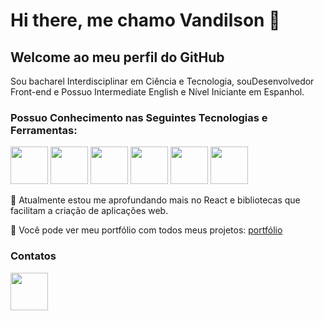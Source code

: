 # Hi there, me chamo Vandilson 👋
## Welcome ao meu perfil do GitHub

Sou bacharel Interdisciplinar em Ciência e Tecnologia, souDesenvolvedor Front-end e Possuo Intermediate English e Nível Iniciante em Espanhol.
### Possuo Conhecimento nas Seguintes Tecnologias e Ferramentas:

<img loading="lazy" src="https://cdn.jsdelivr.net/gh/devicons/devicon/icons/html5/html5-original.svg" width= "60" height= "60"/>   <img loading="lazy" src="https://cdn.jsdelivr.net/gh/devicons/devicon/icons/css3/css3-original.svg" width= "60" height= "60"/>   <img loading="lazy" src="https://cdn.jsdelivr.net/gh/devicons/devicon/icons/tailwindcss/tailwindcss-original-wordmark.svg" width= "60" height= "60"/>   <img loading="lazy" src="https://cdn.jsdelivr.net/gh/devicons/devicon/icons/javascript/javascript-original.svg" width= "60" height= "60"/>   <img loading="lazy" src="https://cdn.jsdelivr.net/gh/devicons/devicon/icons/react/react-original-wordmark.svg" width= "60" height= "60"/>   <img loading="lazy" src="https://cdn.jsdelivr.net/gh/devicons/devicon/icons/git/git-original-wordmark.svg" width= "60" height= "60"/>
        
🌱 Atualmente estou me aprofundando mais no React e bibliotecas que facilitam a criação de aplicações web.

🔭 Você pode ver meu portfólio com todos meus projetos: [portfólio](https://vandilson-portfolio.netlify.app/)

### Contatos

[<img loading="lazy" src="https://icons8.com.br/icon/Xy10Jcu1L2Su/instagram" width= "60" height= "60"></img>](https://www.instagram.com/frontendvan/)

 <!--
**vandilsonbrito/vandilsonbrito** is a ✨ _special_ ✨ repository because its `README.md` (this file) appears on your GitHub profile.

Here are some ideas to get you started:

- 🔭 I’m currently working on ...
- 🌱 I’m currently learning ...
- 👯 I’m looking to collaborate on ...
- 🤔 I’m looking for help with ...
- 💬 Ask me about ...
- 📫 How to reach me: ...
- 😄 Pronouns: ...
- ⚡ Fun fact: ...
-->
